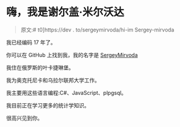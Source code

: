 # 嗨，我是谢尔盖·米尔沃达

> 原文:# t0]https://dev . to/sergeymirvoda/hi-im Sergey-mirvoda

我已经编码 17 年了。

你可以在 GitHub 上找到我，我的名字是 [SergeyMirvoda](https://github.com/SergeyMirvoda)

我住在俄罗斯的叶卡捷琳堡。

我为奥克托尼卡和乌拉尔联邦大学工作。

我主要用这些语言编程:C#、JavaScript、plpgsql。

我目前正在学习更多的统计学知识。

很高兴见到你。